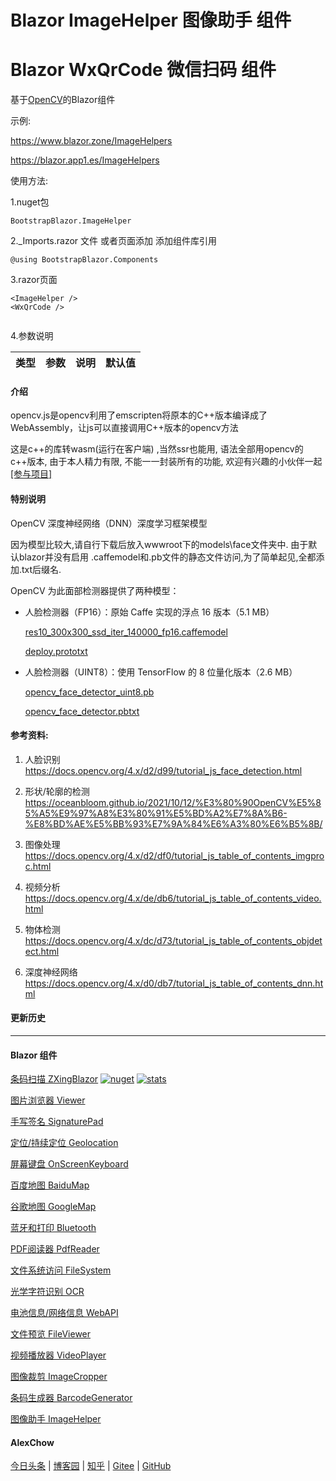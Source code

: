 # Blazor ImageHelper 图像助手 组件  
# Blazor WxQrCode 微信扫码 组件

基于[OpenCV](https://opencv.org)的Blazor组件

示例:

https://www.blazor.zone/ImageHelpers

https://blazor.app1.es/ImageHelpers

使用方法:

1.nuget包

```BootstrapBlazor.ImageHelper```

2._Imports.razor 文件 或者页面添加 添加组件库引用

```@using BootstrapBlazor.Components```


3.razor页面
```
<ImageHelper />
<WxQrCode />
 
```

4.参数说明

|  类型   |  参数   | 说明  | 默认值  | 
|  ----  |  ----  | ----  | ----  | 
 
#### 介绍

opencv.js是opencv利用了emscripten将原本的C++版本编译成了WebAssembly，让js可以直接调用C++版本的opencv方法

<p>这是c++的库转wasm(运行在客户端) ,当然ssr也能用, 语法全部用opencv的c++版本, 由于本人精力有限, 不能一一封装所有的功能, 欢迎有兴趣的小伙伴一起<a href="https://github.com/densen2014/BootstrapBlazor.ImageHelper">[参与项目]</a></p>

#### 特别说明

OpenCV 深度神经网络（DNN）深度学习框架模型

因为模型比较大,请自行下载后放入wwwroot下的models\face文件夹中. 
由于默认blazor并没有启用 .caffemodel和.pb文件的静态文件访问,为了简单起见,全都添加.txt后缀名.


OpenCV 为此面部检测器提供了两种模型：

- 人脸检测器（FP16）：原始 Caffe 实现的浮点 16 版本（5.1 MB） 

    [res10_300x300_ssd_iter_140000_fp16.caffemodel](https://github.com/opencv/opencv_3rdparty/raw/19512576c112aa2c7b6328cb0e8d589a4a90a26d/res10_300x300_ssd_iter_140000_fp16.caffemodel?WT.mc_id=DT-MVP-5005078)

    [deploy.prototxt](https://github.com/opencv/opencv/blob/master/samples/dnn/face_detector/deploy.prototxt?WT.mc_id=DT-MVP-5005078)

- 人脸检测器（UINT8）：使用 TensorFlow 的 8 位量化版本（2.6 MB）
 
    [opencv_face_detector_uint8.pb](https://github.com/opencv/opencv_3rdparty/raw/8033c2bc31b3256f0d461c919ecc01c2428ca03b/opencv_face_detector_uint8.pb?WT.mc_id=DT-MVP-5005078)

    [opencv_face_detector.pbtxt](https://github.com/opencv/opencv_extra/blob/master/testdata/dnn/opencv_face_detector.pbtxt?WT.mc_id=DT-MVP-5005078)

#### 参考资料:

1. 人脸识别 https://docs.opencv.org/4.x/d2/d99/tutorial_js_face_detection.html

2. 形状/轮廓的检测 https://oceanbloom.github.io/2021/10/12/%E3%80%90OpenCV%E5%85%A5%E9%97%A8%E3%80%91%E5%BD%A2%E7%8A%B6-%E8%BD%AE%E5%BB%93%E7%9A%84%E6%A3%80%E6%B5%8B/

3. 图像处理 https://docs.opencv.org/4.x/d2/df0/tutorial_js_table_of_contents_imgproc.html

4. 视频分析 https://docs.opencv.org/4.x/de/db6/tutorial_js_table_of_contents_video.html

5. 物体检测 https://docs.opencv.org/4.x/dc/d73/tutorial_js_table_of_contents_objdetect.html

6. 深度神经网络 https://docs.opencv.org/4.x/d0/db7/tutorial_js_table_of_contents_dnn.html

#### 更新历史


---
#### Blazor 组件

[条码扫描 ZXingBlazor](https://www.nuget.org/packages/ZXingBlazor#readme-body-tab)
[![nuget](https://img.shields.io/nuget/v/ZXingBlazor.svg?style=flat-square)](https://www.nuget.org/packages/ZXingBlazor) 
[![stats](https://img.shields.io/nuget/dt/ZXingBlazor.svg?style=flat-square)](https://www.nuget.org/stats/packages/ZXingBlazor?groupby=Version)

[图片浏览器 Viewer](https://www.nuget.org/packages/BootstrapBlazor.Viewer#readme-body-tab)

[手写签名 SignaturePad](https://www.nuget.org/packages/BootstrapBlazor.SignaturePad#readme-body-tab)

[定位/持续定位 Geolocation](https://www.nuget.org/packages/BootstrapBlazor.Geolocation#readme-body-tab)

[屏幕键盘 OnScreenKeyboard](https://www.nuget.org/packages/BootstrapBlazor.OnScreenKeyboard#readme-body-tab)

[百度地图 BaiduMap](https://www.nuget.org/packages/BootstrapBlazor.BaiduMap#readme-body-tab)

[谷歌地图 GoogleMap](https://www.nuget.org/packages/BootstrapBlazor.Maps#readme-body-tab)

[蓝牙和打印 Bluetooth](https://www.nuget.org/packages/BootstrapBlazor.Bluetooth#readme-body-tab)

[PDF阅读器 PdfReader](https://www.nuget.org/packages/BootstrapBlazor.PdfReader#readme-body-tab)

[文件系统访问 FileSystem](https://www.nuget.org/packages/BootstrapBlazor.FileSystem#readme-body-tab)

[光学字符识别 OCR](https://www.nuget.org/packages/BootstrapBlazor.OCR#readme-body-tab)

[电池信息/网络信息 WebAPI](https://www.nuget.org/packages/BootstrapBlazor.WebAPI#readme-body-tab)

[文件预览 FileViewer](https://www.nuget.org/packages/BootstrapBlazor.FileViewer#readme-body-tab)

[视频播放器 VideoPlayer](https://www.nuget.org/packages/BootstrapBlazor.VideoPlayer#readme-body-tab)

[图像裁剪 ImageCropper](https://www.nuget.org/packages/BootstrapBlazor.ImageCropper#readme-body-tab)

[条码生成器 BarcodeGenerator](https://www.nuget.org/packages/BootstrapBlazor.BarcodeGenerator#readme-body-tab)

[图像助手 ImageHelper](https://www.nuget.org/packages/BootstrapBlazor.ImageHelper#readme-body-tab)

#### AlexChow

[今日头条](https://www.toutiao.com/c/user/token/MS4wLjABAAAAGMBzlmgJx0rytwH08AEEY8F0wIVXB2soJXXdUP3ohAE/?) | [博客园](https://www.cnblogs.com/densen2014) | [知乎](https://www.zhihu.com/people/alex-chow-54) | [Gitee](https://gitee.com/densen2014) | [GitHub](https://github.com/densen2014)

